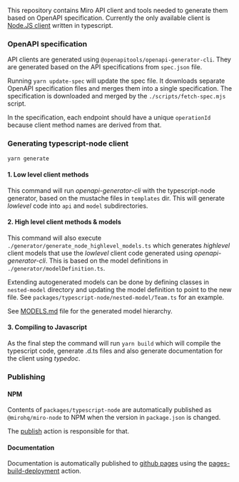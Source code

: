 This repository contains Miro API client and tools needed to generate them based on OpenAPI specification.
Currently the only available client is [Node.JS client](./packages/typescript-node) written in typescript.

### OpenAPI specification

API clients are generated using `@openapitools/openapi-generator-cli`. They are generated based on the API specifications from `spec.json` file.

Running `yarn update-spec` will update the spec file. It downloads separate OpenAPI specification files and merges them into a single specification. The specification is downloaded and merged by the `./scripts/fetch-spec.mjs` script.

In the specification, each endpoint should have a unique `operationId` because client method names are derived from that.

### Generating typescript-node client

```bash
yarn generate
```

#### 1. Low level client methods

This command will run _openapi-generator-cli_ with the typescript-node generator, based on the mustache files in `templates` dir. This will generate _lowlevel_ code into `api` and `model` subdirectories.

#### 2. High level client methods & models

This command will also execute `./generator/generate_node_highlevel_models.ts` which generates _highlevel_ client models that use the _lowlevel_ client code generated using _openapi-generator-cli_. This is based on the model definitions in `./generator/modelDefinition.ts`.

Extending autogenerated models can be done by defining classes in `nested-model` directory and updating the model definition to point to the new file. See `packages/typescript-node/nested-model/Team.ts` for an example.

See [MODELS.md](./MODELS.md) file for the generated model hierarchy.

#### 3. Compiling to Javascript

As the final step the command will run `yarn build` which will compile the typescript code, generate .d.ts files and also generate documentation for the client using _typedoc_.

### Publishing

#### NPM

Contents of `packages/typescript-node` are automatically published as `@mirohq/miro-node` to NPM when the version in `package.json` is changed.

The [publish](https://github.com/miroapp/api-clients/actions/workflows/publish.yml) action is responsible for that.

#### Documentation

Documentation is automatically published to [github pages](https://miroapp.github.io/api-clients/) using the [pages-build-deployment](https://github.com/miroapp/api-clients/actions/workflows/pages/pages-build-deployment) action.
